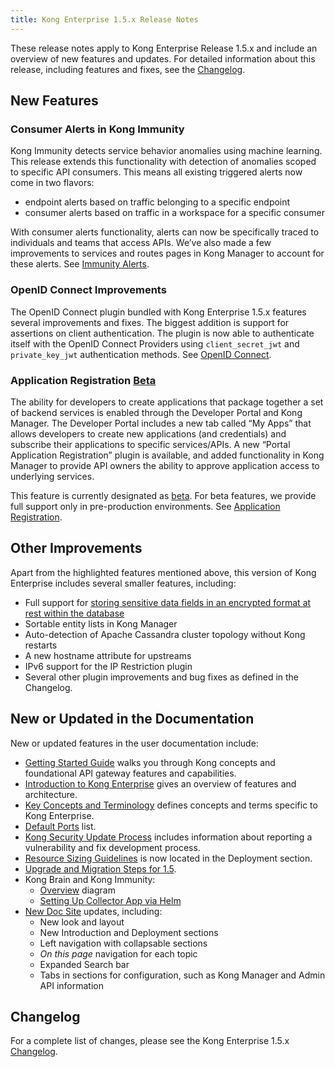 ```yaml
---
title: Kong Enterprise 1.5.x Release Notes
---
```


These release notes apply to Kong Enterprise Release 1.5.x and include an overview of new features and updates. For detailed information about this release, including features and fixes, see the [Changelog](https://docs.konghq.com/enterprise/changelog//).

## New Features

### Consumer Alerts in Kong Immunity 
Kong Immunity detects service behavior anomalies using machine learning. This release extends this functionality with detection of anomalies scoped to specific API consumers. This means all existing triggered alerts now come in two flavors:
* endpoint alerts based on traffic belonging to a specific endpoint
* consumer alerts based on traffic in a workspace for a specific consumer 

With consumer alerts functionality, alerts can now be specifically traced to individuals and teams that access APIs. We’ve also made a few improvements to services and routes pages in Kong Manager to account for these alerts. See [Immunity Alerts](https://docs.konghq.com/enterprise/1.5.x/brain-immunity/alerts/). 

### OpenID Connect Improvements
The OpenID Connect plugin bundled with Kong Enterprise 1.5.x features several improvements and fixes. The biggest addition is support for assertions on client authentication. The plugin is now able to authenticate itself with the OpenID Connect Providers using `client_secret_jwt` and `private_key_jwt` authentication methods. See [OpenID Connect](https://docs.konghq.com/hub/kong-inc/openid-connect/). 

### Application Registration [Beta](https://docs.konghq.com/enterprise/latest/introduction/key-concepts/#beta) 
The ability for developers to create applications that package together a set of backend services is enabled through the Developer Portal and Kong Manager. The Developer Portal includes a new tab called “My Apps” that allows developers to create new applications (and credentials) and subscribe their applications to specific services/APIs. A new “Portal Application Registration” plugin is available, and added functionality in Kong Manager to provide API owners the ability to approve application access to underlying services.

This feature is currently designated as [beta](https://docs.konghq.com/enterprise/latest/introduction/key-concepts/#beta). For beta features, we provide full support only in pre-production environments. See [Application Registration](https://docs.konghq.com/enterprise/1.5.x/developer-portal/administration/application-registration/).

## Other Improvements
Apart from the highlighted features mentioned above, this version of Kong Enterprise includes several smaller features, including:
* Full support for [storing sensitive data fields in an encrypted format at rest within the database](https://docs.konghq.com/enterprise/1.5.x/db-encryption/)
* Sortable entity lists in Kong Manager
* Auto-detection of Apache Cassandra cluster topology without Kong restarts
* A new hostname attribute for upstreams
* IPv6 support for the IP Restriction plugin
* Several other plugin improvements and bug fixes as defined in the Changelog.

## New or Updated in the Documentation

New or updated features in the user documentation include:

* [Getting Started Guide](https://docs.konghq.com/getting-started-guide/latest/overview/) walks you through Kong concepts and foundational API gateway features and capabilities.
* [Introduction to Kong Enterprise](https://docs.konghq.com/enterprise/1.5.x/introduction/) gives an overview of features and architecture. 
* [Key Concepts and Terminology](https://docs.konghq.com/enterprise/1.5.x/introduction/key-concepts/) defines concepts and terms specific to Kong Enterprise.
* [Default Ports](https://docs.konghq.com/enterprise/1.5.x/deployment/default-ports/) list. 
* [Kong Security Update Process](https://docs.konghq.com/enterprise/1.5.x/kong-security-update-process/) includes information about reporting a vulnerability and fix development process. 
* [Resource Sizing Guidelines](https://docs.konghq.com/enterprise/1.5.x/sizing-guidelines/) is now located in the Deployment section.
* [Upgrade and Migration Steps for 1.5](https://docs.konghq.com/enterprise/1.5.x/deployment/migrations/). 
* Kong Brain and Kong Immunity: 
  * [Overview](https://docs.konghq.com/enterprise/1.5.x/brain-immunity/install-configure/) diagram
  * [Setting Up Collector App via Helm](https://docs.konghq.com/enterprise/1.5.x/brain-immunity/install-configure/#setting-up-collector-app-via-helm)
* [New Doc Site](https://docs.konghq.com/enterprise/?itm_source=website&itm_medium=nav&_ga=2.24477050.11964654.1589165758-132287075.1554308608) updates, including:
  * New look and layout
  * New Introduction and Deployment sections
  * Left navigation with collapsable sections
  * *On this page* navigation for each topic
  * Expanded Search bar
  * Tabs in sections for configuration, such as Kong Manager and Admin API information

## Changelog
For a complete list of changes, please see the Kong Enterprise 1.5.x [Changelog](https://docs.konghq.com/enterprise/changelog//).
